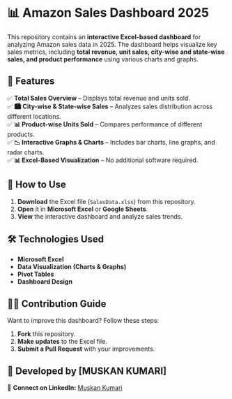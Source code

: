 # 📊 Amazon Sales Dashboard 2025  

This repository contains an **interactive Excel-based dashboard** for analyzing Amazon sales data in 2025. The dashboard helps visualize key sales metrics, including **total revenue, unit sales, city-wise and state-wise sales, and product performance** using various charts and graphs.  

## 🚀 Features  

✅ **Total Sales Overview** – Displays total revenue and units sold.  
✅ **🏙 City-wise & State-wise Sales** – Analyzes sales distribution across different locations.  
✅ **📊 Product-wise Units Sold** – Compares performance of different products.  
✅ **📉 Interactive Graphs & Charts** – Includes bar charts, line graphs, and radar charts.  
✅ **📊 Excel-Based Visualization** – No additional software required.  

## 📌 How to Use  

1. **Download** the Excel file (`SalesData.xlsx`) from this repository.  
2. **Open** it in **Microsoft Excel** or **Google Sheets**.  
3. **View** the interactive dashboard and analyze sales trends.  

## 🛠 Technologies Used  

- **Microsoft Excel**  
- **Data Visualization (Charts & Graphs)**  
- **Pivot Tables**  
- **Dashboard Design**  

## 👨‍💻 Contribution Guide  

Want to improve this dashboard? Follow these steps:  

1. **Fork** this repository.  
2. **Make updates** to the Excel file.  
3. **Submit a Pull Request** with your improvements.  

## 📌 Developed by [MUSKAN KUMARI] 
🔗 **Connect on LinkedIn:** [Muskan Kumari](www.linkedin.com/in/muskan-kumari-60665a2a6)  
